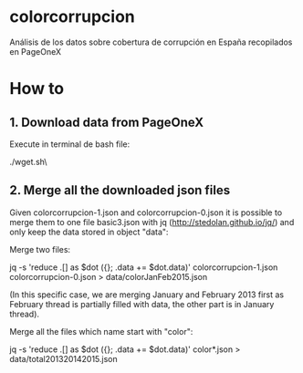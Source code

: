 # colorcorrupcion
Análisis de los datos sobre cobertura de corrupción en España recopilados en PageOneX

# How to

## 1. Download data from PageOneX

Execute in terminal de bash file:

  ./wget.sh\
  
## 2. Merge all the downloaded json files

Given colorcorrupcion-1.json and colorcorrupcion-0.json it is possible to merge them to one file basic3.json with jq (http://stedolan.github.io/jq/) and only keep the data stored in object "data":

Merge two files:

   jq -s 'reduce .[] as $dot ({}; .data += $dot.data)' colorcorrupcion-1.json colorcorrupcion-0.json > data/colorJanFeb2015.json

(In this specific case, we are merging January and February 2013 first as February thread is partially filled with data, the other part is in January thread).  
  
Merge all the files which name start with "color":

   jq -s 'reduce .[] as $dot ({}; .data += $dot.data)' color*.json > data/total201320142015.json
  
